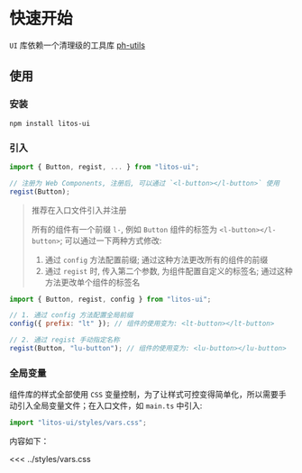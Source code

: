 # 快速开始

`UI` 库依赖一个清理级的工具库 [ph-utils](https://gitee.com/towardly/ph/wikis/Home?sort_id=4035190)

## 使用

### 安装

```shell
npm install litos-ui
```

### 引入

```js
import { Button, regist, ... } from "litos-ui";

// 注册为 Web Components, 注册后, 可以通过 `<l-button></l-button>` 使用
regist(Button);
```

> 推荐在入口文件引入并注册
>
> 所有的组件有一个前缀 `l-`, 例如 `Button` 组件的标签为 `<l-button></l-button>`; 可以通过一下两种方式修改:
>
> 1. 通过 `config` 方法配置前缀; 通过这种方法更改所有的组件的前缀
> 2. 通过 `regist` 时, 传入第二个参数, 为组件配置自定义的标签名; 通过这种方法更改单个组件的标签名

```js
import { Button, regist, config } from "litos-ui";

// 1. 通过 config 方法配置全局前缀
config({ prefix: "lt" }); // 组件的使用变为: <lt-button></lt-button>

// 2. 通过 regist 手动指定名称
regist(Button, "lu-button"); // 组件的使用变为: <lu-button></lu-button>
```

### 全局变量

组件库的样式全部使用 `CSS` 变量控制，为了让样式可控变得简单化，所以需要手动引入全局变量文件；在入口文件，如 `main.ts` 中引入:

```js
import "litos-ui/styles/vars.css";
```

内容如下：

<<< ../styles/vars.css
